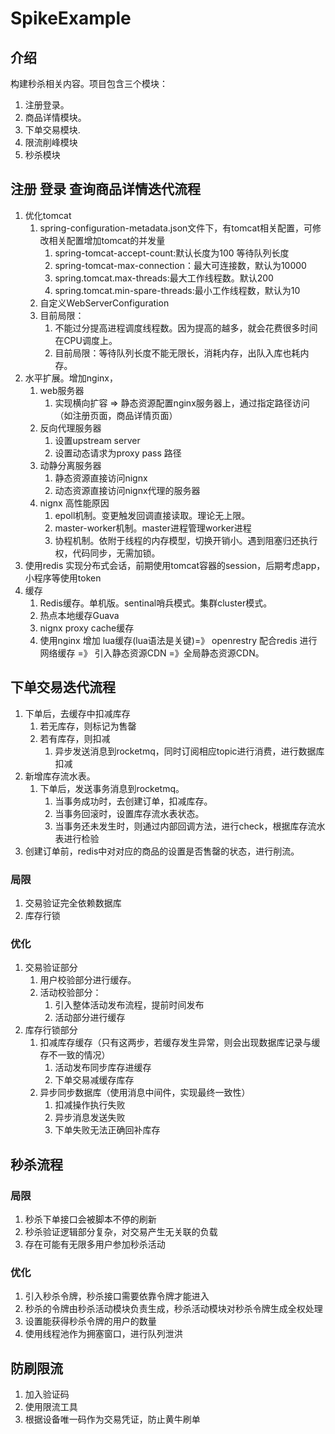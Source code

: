 # SpikeExample

## 介绍
构建秒杀相关内容。项目包含三个模块：
1. 注册登录。
2. 商品详情模块。
3. 下单交易模块.
4. 限流削峰模块
5. 秒杀模块

## 注册 登录 查询商品详情迭代流程
1. 优化tomcat
    1. spring-configuration-metadata.json文件下，有tomcat相关配置，可修改相关配置增加tomcat的并发量
        1. spring-tomcat-accept-count:默认长度为100 等待队列长度
        2. spring-tomcat-max-connection：最大可连接数，默认为10000
        3. spring.tomcat.max-threads:最大工作线程数。默认200
        4. spring.tomcat.min-spare-threads:最小工作线程数，默认为10 
    2.  自定义WebServerConfiguration 
    3.  目前局限：
        1. 不能过分提高进程调度线程数。因为提高的越多，就会花费很多时间在CPU调度上。
        2. 目前局限：等待队列长度不能无限长，消耗内存，出队入库也耗内存。
2. 水平扩展。增加nginx，
    1. web服务器
        1. 实现横向扩容 => 静态资源配置nginx服务器上，通过指定路径访问（如注册页面，商品详情页面）
    2. 反向代理服务器
        1.  设置upstream server
        2.  设置动态请求为proxy pass 路径
    3. 动静分离服务器
        1. 静态资源直接访问nignx
        2. 动态资源直接访问nignx代理的服务器
    4. nignx 高性能原因
        1. epoll机制。变更触发回调直接读取。理论无上限。
        2. master-worker机制。master进程管理worker进程
        3. 协程机制。依附于线程的内存模型，切换开销小。遇到阻塞归还执行权，代码同步，无需加锁。
3. 使用redis 实现分布式会话，前期使用tomcat容器的session，后期考虑app，小程序等使用token
4. 缓存
    1. Redis缓存。单机版。sentinal哨兵模式。集群cluster模式。
    2. 热点本地缓存Guava
    3. nignx proxy cache缓存
    5. 使用nginx 增加 lua缓存(lua语法是关键)=》 openrestry 配合redis 进行网络缓存 =》 引入静态资源CDN =》全局静态资源CDN。

## 下单交易迭代流程
1. 下单后，去缓存中扣减库存
    1. 若无库存，则标记为售罄
    2. 若有库存，则扣减
        1. 异步发送消息到rocketmq，同时订阅相应topic进行消费，进行数据库扣减
2. 新增库存流水表。
    1. 下单后，发送事务消息到rocketmq。
        1. 当事务成功时，去创建订单，扣减库存。
        2. 当事务回滚时，设置库存流水表状态。
        3. 当事务还未发生时，则通过内部回调方法，进行check，根据库存流水表进行检验
3. 创建订单前，redis中对对应的商品的设置是否售罄的状态，进行削流。

### 局限
1. 交易验证完全依赖数据库
2. 库存行锁
### 优化
1. 交易验证部分
    1. 用户校验部分进行缓存。
    2. 活动校验部分：
        1. 引入整体活动发布流程，提前时间发布
        2. 活动部分进行缓存
2. 库存行锁部分
    1. 扣减库存缓存（只有这两步，若缓存发生异常，则会出现数据库记录与缓存不一致的情况）
        1. 活动发布同步库存进缓存
        2. 下单交易减缓存库存
    2. 异步同步数据库（使用消息中间件，实现最终一致性）
        1. 扣减操作执行失败 
        2. 异步消息发送失败 
        3. 下单失败无法正确回补库存
## 秒杀流程
### 局限
1. 秒杀下单接口会被脚本不停的刷新
2. 秒杀验证逻辑部分复杂，对交易产生无关联的负载
3. 存在可能有无限多用户参加秒杀活动
### 优化
1. 引入秒杀令牌，秒杀接口需要依靠令牌才能进入
2. 秒杀的令牌由秒杀活动模块负责生成，秒杀活动模块对秒杀令牌生成全权处理
3. 设置能获得秒杀令牌的用户的数量
4. 使用线程池作为拥塞窗口，进行队列泄洪

## 防刷限流
1. 加入验证码
2. 使用限流工具
3. 根据设备唯一码作为交易凭证，防止黄牛刷单

    